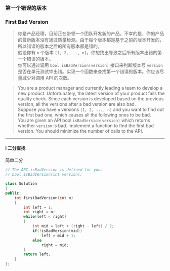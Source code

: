 ### 第一个错误的版本
### First Bad Version

> 你是产品经理，目前正在带领一个团队开发新的产品。不幸的是，你的产品的最新版本没有通过质量检测。由于每个版本都是基于之前的版本开发的，所以错误的版本之后的所有版本都是错的。  
> 假设你有 `n` 个版本 `[1, 2, ..., n]`，你想找出导致之后所有版本出错的第一个错误的版本。  
> 你可以通过调用 `bool isBadVersion(version)` 接口来判断版本号 `version` 是否在单元测试中出错。实现一个函数来查找第一个错误的版本。你应该尽量减少对调用 API 的次数。  

> You are a product manager and currently leading a team to develop a new product. Unfortunately, the latest version of your product fails the quality check. Since each version is developed based on the previous version, all the versions after a bad version are also bad.  
> Suppose you have `n` versions `[1, 2, ..., n]` and you want to find out the first bad one, which causes all the following ones to be bad.  
> You are given an API bool `isBadVersion(version)` which returns whether `version` is bad. Implement a function to find the first bad version. You should minimize the number of calls to the API.  

----------

#### I 二分查找

简单二分

```cpp
// The API isBadVersion is defined for you.
// bool isBadVersion(int version);

class Solution 
{
public:
    int firstBadVersion(int n) 
    {
        int left = 1;
        int right = n;
        while(left < right)
        {
            int mid = left + (right - left) / 2;
            if(!isBadVersion(mid))
                left = mid + 1;
            else
                right = mid;            
        }
        return left;
    }
};
```
